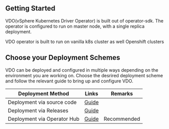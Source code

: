 ## Getting Started

VDO(vSphere Kubernetes Driver Operator) is built out of operator-sdk.
The operator is configured to run on master node, with a single replica deployment.

VDO operator is built to run on vanilla k8s cluster as well Openshift clusters

## Choose your Deployment Schemes

VDO can be deployed and configured in multiple ways depending on the environment you are working on.
Choose the desrired deployment scheme and follow the relevant guide to bring up and configure VDO.  

| Deployment Method| Links | Remarks |
| ----------- | ----------- | ---------|
| Deployment via source code |  [Guide](getting-started/getting-started-via-code.md)       |          |
| Deployment via Releases   | [Guide](getting-started/getting-started-from-release.md)        |          |
| Deployment via Operator Hub | [Guide](getting-started/getting-started-from-operator-hub.md) | Recommended|
